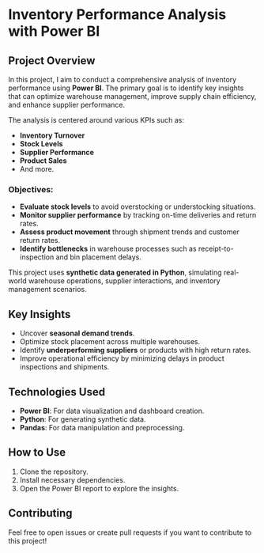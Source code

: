# Inventory Performance Analysis with Power BI

## Project Overview

In this project, I aim to conduct a comprehensive analysis of inventory performance using **Power BI**. The primary goal is to identify key insights that can optimize warehouse management, improve supply chain efficiency, and enhance supplier performance. 

The analysis is centered around various KPIs such as:
- **Inventory Turnover**
- **Stock Levels**
- **Supplier Performance**
- **Product Sales** 
- And more.

### Objectives:
- **Evaluate stock levels** to avoid overstocking or understocking situations.
- **Monitor supplier performance** by tracking on-time deliveries and return rates.
- **Assess product movement** through shipment trends and customer return rates.
- **Identify bottlenecks** in warehouse processes such as receipt-to-inspection and bin placement delays.

This project uses **synthetic data generated in Python**, simulating real-world warehouse operations, supplier interactions, and inventory management scenarios.

## Key Insights
- Uncover **seasonal demand trends**.
- Optimize stock placement across multiple warehouses.
- Identify **underperforming suppliers** or products with high return rates.
- Improve operational efficiency by minimizing delays in product inspections and shipments.

## Technologies Used
- **Power BI**: For data visualization and dashboard creation.
- **Python**: For generating synthetic data.
- **Pandas**: For data manipulation and preprocessing.

## How to Use
1. Clone the repository.
2. Install necessary dependencies.
3. Open the Power BI report to explore the insights.

## Contributing
Feel free to open issues or create pull requests if you want to contribute to this project!

